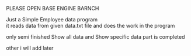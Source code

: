 PLEASE OPEN BASE ENGINE BARNCH


Just a Simple Employee data program</br>
it reads data from given data.txt file and does the work in the program</br>

only semi finished
 Show all data and Show specific data part is completed</br>

other i will add later</br>
